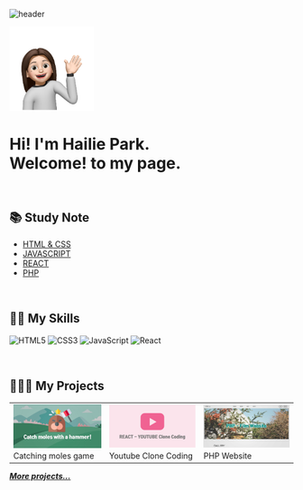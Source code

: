 
![header](https://capsule-render.vercel.app/api?type=soft&color=c8e6c9&height=100&section=header&text=Hailie%20Github%20Page&fontColor=ff8a65&fontSize=50)

<div>
<img src="img/hailie_emoji.png" alt="hailie emoji" width="150">
  <h1>Hi! I'm Hailie Park. <br>Welcome! to my page.</h1>
</div>
<br/>

<h2>📚 Study Note</h2>
<ul>
  <li><a href="https://hailie1230.github.io/diary/" title="html css note">HTML & CSS</a></li>
  <li><a href="https://www.notion.so/JS-note-b48d49fd897f4f44a6d086f79dfd27a7" title="JAVASCRIPT Note">JAVASCRIPT</a></li>
  <li><a href="https://www.notion.so/React-Note-fbb2c7e247654d2cb090c9cbf0906857" title="REACT Note">REACT</a></li>
  <li><a href="https://www.notion.so/PHP-dc2586ac3ce44253a7b4445290dbf457" title="PHP Note">PHP</a></li>
</ul>


<br/>
<h2>💪🏻 My Skills</h2>

![HTML5](https://img.shields.io/badge/-HTML5-F05032?style=for-the-badge&logo=html5&logoColor=ffffff)
![CSS3](https://img.shields.io/badge/-CSS3-007ACC?style=for-the-badge&logo=css3)
![JavaScript](https://img.shields.io/badge/-JavaScript-%23F7DF1C?style=for-the-badge&logo=javascript&logoColor=000000&labelColor=%23F7DF1C&color=%23FFCE5A)
![React](https://img.shields.io/badge/-React-424242?style=for-the-badge&logo=react)


<br/>
<h2>👩🏻‍💻 My Projects</h2>

<table>
  <tbody>
    <tr>
      <td>
        <a href="https://hailie1230.github.io/js_catching_moles/" title="CATCHING MOLES GAME">
          <img align="center" src="img/projects_moles.jpg" width="300" alt-text="CATCHING MOLES GAME">
        </a>
      </td>
      <td>
        <a href="https://hailie-youtube.netlify.app/" title="youtube clone coding">
          <img align="center" src="img/projects_youtube.jpg" width="300" alt-text="Youtube Clone Coding">
        </a>
      </td>
      <td>
        <a href="http://hailie01.dothome.co.kr/php/pages/main.php" title="php website">
          <img align="center" src="img/projects_php.jpg" width="300" alt-text="PHP Website">
        </a>
      </td>
    </tr>
    <tr>
      <td>
        <span>Catching moles game</span>
      </td>
      <td>
        <span>Youtube Clone Coding</span>
      </td>
      <td>
        <span>PHP Website</span>
      </td>
    </tr>
  </tbody>
</table>
<b><em><a href="https://hailie1230.github.io/portfolio/">More projects...</a></em></b>



